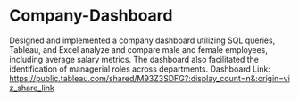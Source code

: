 # Company-Dashboard
 Designed and implemented a company dashboard utilizing SQL queries, Tableau, and Excel  analyze and compare male and female employees, including average salary metrics. The dashboard also facilitated the identification of managerial roles across departments.
Dashboard Link: https://public.tableau.com/shared/M93Z3SDFG?:display_count=n&:origin=viz_share_link
